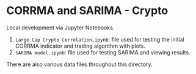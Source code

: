 # CORRMA and SARIMA - Crypto

Local development via Jupyter Notebooks.

1. `Large Cap Crypto Correlation.ipynb`: file used for testing the initial CORRMA indicator and trading algorithm with plots.
2. `SARIMA model.ipynb`: file used for testing SARIMA and viewing results.

There are also various data files throughout this directory.
